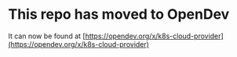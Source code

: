 # This repo has moved to OpenDev

It can now be found at [https://opendev.org/x/k8s-cloud-provider](https://opendev.org/x/k8s-cloud-provider)
